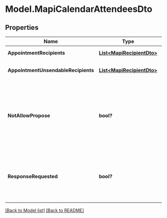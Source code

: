 # Model.MapiCalendarAttendeesDto
## Properties
Name | Type | Description | Notes
------------ | ------------- | ------------- | -------------
**AppointmentRecipients** | [**List&lt;MapiRecipientDto&gt;**](MapiRecipientDto.md) | List of attendees.              | [optional] 
**AppointmentUnsendableRecipients** | [**List&lt;MapiRecipientDto&gt;**](MapiRecipientDto.md) | List of unsendable attendees.              | [optional] 
**NotAllowPropose** | **bool?** | Value indicating whether attendees are not allowed to propose a new date and/or time for the meeting.              | 
**ResponseRequested** | **bool?** | Value indicating whether a response is requested to a Message object.              | 



[[Back to Model list]](Models.doc) [[Back to README]](README.md)


